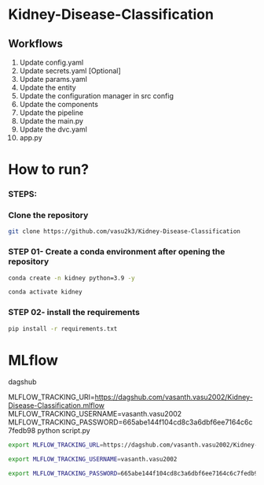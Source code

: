 # Kidney-Disease-Classification

## Workflows

1. Update config.yaml
2. Update secrets.yaml [Optional]
3. Update params.yaml
4. Update the entity
5. Update the configuration manager in src config
6. Update the components
7. Update the pipeline 
8. Update the main.py
9. Update the dvc.yaml
10. app.py

# How to run?
### STEPS:

### Clone the repository
```bash
git clone https://github.com/vasu2k3/Kidney-Disease-Classification
```
### STEP 01- Create a conda environment after opening the repository
```bash
conda create -n kidney python=3.9 -y
```
```bash
conda activate kidney
```

### STEP 02- install the requirements
```bash
pip install -r requirements.txt
```
# MLflow
dagshub

MLFLOW_TRACKING_URI=https://dagshub.com/vasanth.vasu2002/Kidney-Disease-Classification.mlflow
MLFLOW_TRACKING_USERNAME=vasanth.vasu2002
MLFLOW_TRACKING_PASSWORD=665abe144f104cd8c3a6dbf6ee7164c6c7fedb98
python script.py
```bash
export MLFLOW_TRACKING_URL=https://dagshub.com/vasanth.vasu2002/Kidney-Disease-Classification.mlflow
```
```bash
export MLFLOW_TRACKING_USERNAME=vasanth.vasu2002
```
```bash
export MLFLOW_TRACKING_PASSWORD=665abe144f104cd8c3a6dbf6ee7164c6c7fedb98
```


